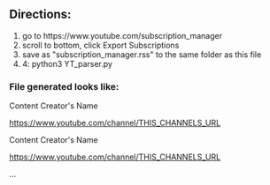 <h2>Directions:</h2> 
<ol>
	<li>go to https://www.youtube.com/subscription_manager</li>
	<li>scroll to bottom, click Export Subscriptions</li>
	<li>save as "subscription_manager.rss" to the same folder as this file</li>
	<li>4: python3 YT_parser.py</li>
</ol>

<h3> File generated looks like: </h3>

Content Creator's Name

https://www.youtube.com/channel/THIS_CHANNELS_URL



Content Creator's Name

https://www.youtube.com/channel/THIS_CHANNELS_URL

...
